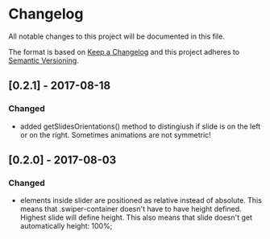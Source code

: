 # Changelog
All notable changes to this project will be documented in this file.

The format is based on [Keep a Changelog](http://keepachangelog.com/en/1.0.0/)
and this project adheres to [Semantic Versioning](http://semver.org/spec/v2.0.0.html).

## [0.2.1] - 2017-08-18
### Changed
- added getSlidesOrientations() method to distingiush if slide is on the left or on the right. Sometimes animations are not symmetric!


## [0.2.0] - 2017-08-03
### Changed
- elements inside slider are positioned as relative instead of absolute. This means that .swiper-container doesn't have to have height defined. Highest slide will define height. This also means that slide doesn't get automatically height: 100%;
